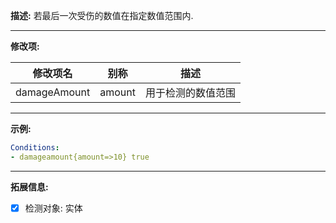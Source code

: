 **描述:** 若最后一次受伤的数值在指定数值范围内.

---

**修改项:**

| 修改项名  | 别称           | 描述                      |
| --------- | -------------- | ------------------------- |
| damageAmount | amount | 用于检测的数值范围 |

---

**示例:**

```yaml
Conditions:
- damageamount{amount=>10} true
```

---

**拓展信息:**

- [x] 检测对象: 实体